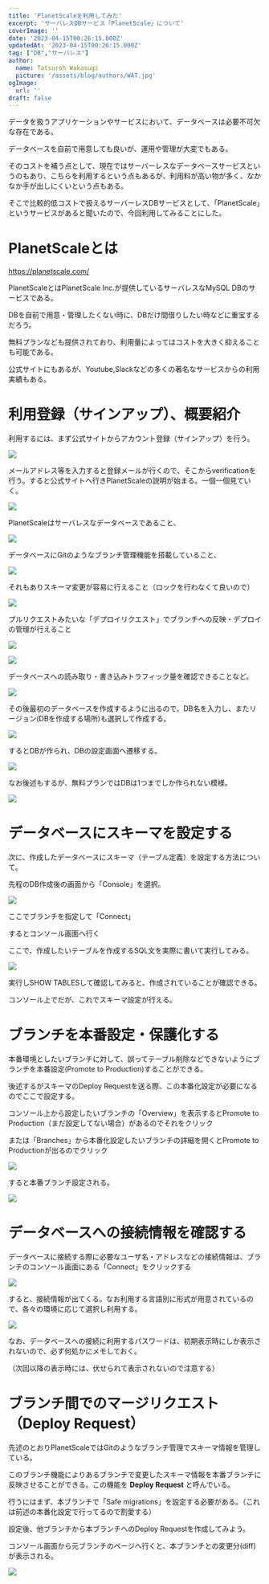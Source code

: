 ```yaml
---
title: 'PlanetScaleを利用してみた'
excerpt: 'サーバレスDBサービス「PlanetScale」について'
coverImage: ''
date: '2023-04-15T00:26:15.000Z'
updatedAt: '2023-04-15T00:26:15.000Z'
tag: ["DB","サーバレス"]
author:
  name: Tatsuroh Wakasugi
  picture: '/assets/blog/authors/WAT.jpg'
ogImage:
  url: ''
draft: false
---
```


データを扱うアプリケーションやサービスにおいて、データベースは必要不可欠な存在である。

データベースを自前で用意しても良いが、運用や管理が大変でもある。

そのコストを補う点として、現在ではサーバーレスなデータベースサービスというのもあり、こちらを利用するという点もあるが、利用料が高い物が多く、なかなか手が出しにくいという点もある。

そこで比較的低コストで扱えるサーバーレスDBサービスとして、「PlanetScale」というサービスがあると聞いたので、今回利用してみることにした。

# PlanetScaleとは

https://planetscale.com/

PlanetScaleとはPlanetScale Inc.が提供しているサーバレスなMySQL DBのサービスである。

DBを自前で用意・管理したくない時に、DBだけ間借りしたい時などに重宝するだろう。

無料プランなども提供されており、利用量によってはコストを大きく抑えることも可能である。

公式サイトにもあるが、Youtube,Slackなどの多くの著名なサービスからの利用実績もある。

# 利用登録（サインアップ）、概要紹介

利用するには、まず公式サイトからアカウント登録（サインアップ）を行う。

![](/assets/posts/planetScaleDB/signUp.png)

メールアドレス等を入力すると登録メールが行くので、そこからverificationを行う。すると公式サイトへ行きPlanetScaleの説明が始まる。一個一個見ていく。

![](/assets/posts/planetScaleDB/welcome.png)

PlanetScaleはサーバレスなデータベースであること、

![](/assets/posts/planetScaleDB/serverlessDB.png)

データベースにGitのようなブランチ管理機能を搭載していること、

![](/assets/posts/planetScaleDB/branchingFeature.png)

それもありスキーマ変更が容易に行えること（ロックを行わなくて良いので）

![](/assets/posts/planetScaleDB/nonBlockingSchemaChange.png)

プルリクエストみたいな「デプロイリクエスト」でブランチへの反映・デプロイの管理が行えること

![](/assets/posts/planetScaleDB/deployRequest.png)

![](/assets/posts/planetScaleDB/deployQueue.png)

データベースへの読み取り・書き込みトラフィック量を確認できることなど。

![](/assets/posts/planetScaleDB/ioTraffic.png)


その後最初のデータベースを作成するように出るので、DB名を入力し、またリージョン(DBを作成する場所)も選択して作成する。

![](/assets/posts/planetScaleDB/createDB.png)

するとDBが作られ、DBの設定画面へ遷移する。

![](/assets/posts/planetScaleDB/dbConfig.png)

なお後述もするが、無料プランではDBは1つまでしか作られない模様。

![](/assets/posts/planetScaleDB/oneFreeDB.png)


# データベースにスキーマを設定する

次に、作成したデータベースにスキーマ（テーブル定義）を設定する方法について。

先程のDB作成後の画面から「Console」を選択。

![](/assets/posts/planetScaleDB/console.png)

ここでブランチを指定して「Connect」

するとコンソール画面へ行く

ここで、作成したいテーブルを作成するSQL文を実際に書いて実行してみる。

![](/assets/posts/planetScaleDB/createTable.png)

実行しSHOW TABLESして確認してみると、作成されていることが確認できる。

コンソール上でだが、これでスキーマ設定が行える。

# ブランチを本番設定・保護化する

本番環境としたいブランチに対して、誤ってテーブル削除などできないようにブランチを本番設定(Promote to Production)することができる。

後述するがスキーマのDeploy Requestを送る際、この本番化設定が必要になるのでここで設定する。

コンソール上から設定したいブランチの「Overview」を表示するとPromote to Production（まだ設定してない場合）があるのでそれをクリック

または「Branches」から本番化設定したいブランチの詳細を開くとPromote to Productionが出るのでクリック

![](/assets/posts/planetScaleDB/promoteToProduction.png)

すると本番ブランチ設定される。

![](/assets/posts/planetScaleDB/productionBranch.png)


# データベースへの接続情報を確認する

データベースに接続する際に必要なユーザ名・アドレスなどの接続情報は、ブランチのコンソール画面にある「Connect」をクリックする

![](/assets/posts/planetScaleDB/connect.png)

すると、接続情報が出てくる。なお利用する言語別に形式が用意されているので、各々の環境に応じて選択し利用する。

![](/assets/posts/planetScaleDB/password.png)

なお、データベースへの接続に利用するパスワードは、初期表示時にしか表示されないので、必ず何処かにメモしておく。

（次回以降の表示時には、伏せられて表示されないので注意する）

# ブランチ間でのマージリクエスト（Deploy Request）

先述のとおりPlanetScaleではGitのようなブランチ管理でスキーマ情報を管理している。

このブランチ機能によりあるブランチで変更したスキーマ情報を本番ブランチに反映させることができる。この機能を **Deploy Request** と呼んでいる。

行うにはまず、本ブランチで「Safe migrations」を設定する必要がある。（これは前述の本番化設定で行ってるので割愛する）

設定後、他ブランチから本ブランチへのDeploy Requestを作成してみよう。

コンソール画面から元ブランチのページへ行くと、本ブランチとの変更分(diff)が表示される。

![](/assets/posts/planetScaleDB/schemaDiff.png)


